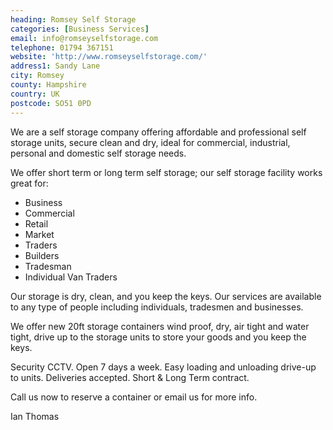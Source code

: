 ```yaml
---
heading: Romsey Self Storage
categories: [Business Services]
email: info@romseyselfstorage.com
telephone: 01794 367151
website: 'http://www.romseyselfstorage.com/'
address1: Sandy Lane
city: Romsey
county: Hampshire
country: UK
postcode: SO51 0PD
---
```

We are a self storage company offering affordable and professional self storage units, secure clean and dry, ideal for commercial, industrial, personal and domestic self storage needs.

We offer short term or long term self storage; our self storage facility works great for:

- Business
- Commercial
- Retail
- Market
- Traders
- Builders
- Tradesman
- Individual Van Traders

Our storage is dry, clean, and you keep the keys. Our services are available to any type of people including individuals, tradesmen and businesses.

We offer new 20ft storage containers wind proof, dry, air tight and water tight, drive up to the storage units to store your goods and you keep the keys.

Security CCTV. Open 7 days a week. Easy loading and unloading drive-up to units. Deliveries accepted. Short & Long Term contract.

Call us now to reserve a container or email us for more info.

Ian Thomas

